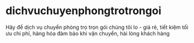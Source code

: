 # dichvuchuyenphongtrotrongoi
Hãy để dịch vụ chuyển phòng trọ trọn gói chúng tôi lo - giá rẻ, tiết kiệm tối ưu chi phí, hàng hóa đảm bảo khi vận chuyển, hài lòng khách hàng
